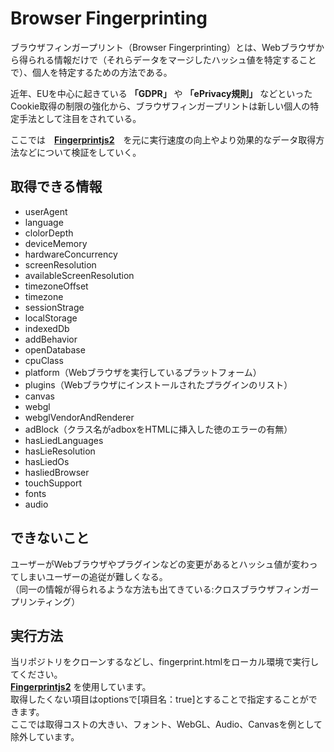 # Browser Fingerprinting
ブラウザフィンガープリント（Browser Fingerprinting）とは、Webブラウザから得られる情報だけで（それらデータをマージしたハッシュ値を特定することで）、個人を特定するための方法である。  
  
近年、EUを中心に起きている **「GDPR」** や **「ePrivacy規則」** などといったCookie取得の制限の強化から、ブラウザフィンガープリントは新しい個人の特定手法として注目をされている。  

ここでは　**[Fingerprintjs2](https://github.com/Valve/fingerprintjs2)**　を元に実行速度の向上やより効果的なデータ取得方法などについて検証をしていく。
  

## 取得できる情報
- userAgent
- language
- clolorDepth
- deviceMemory
- hardwareConcurrency
- screenResolution
- availableScreenResolution
- timezoneOffset
- timezone
- sessionStrage
- localStorage
- indexedDb
- addBehavior
- openDatabase
- cpuClass
- platform（Webブラウザを実行しているプラットフォーム）
- plugins（Webブラウザにインストールされたプラグインのリスト）
- canvas
- webgl
- webglVendorAndRenderer
- adBlock（クラス名がadboxをHTMLに挿入した徳のエラーの有無）
- hasLiedLanguages
- hasLieResolution
- hasLiedOs
- hasliedBrowser
- touchSupport
- fonts
- audio

## できないこと
ユーザーがWebブラウザやプラグインなどの変更があるとハッシュ値が変わってしまいユーザーの追従が難しくなる。  
（同一の情報が得られるような方法も出てきている:クロスブラウザフィンガープリンティング）

## 実行方法
当リポジトリをクローンするなどし、fingerprint.htmlをローカル環境で実行してください。  
**[Fingerprintjs2](https://github.com/Valve/fingerprintjs2)** を使用しています。  
取得したくない項目はoptionsで[項目名：true]とすることで指定することができます。  
ここでは取得コストの大きい、フォント、WebGL、Audio、Canvasを例として除外しています。　　
